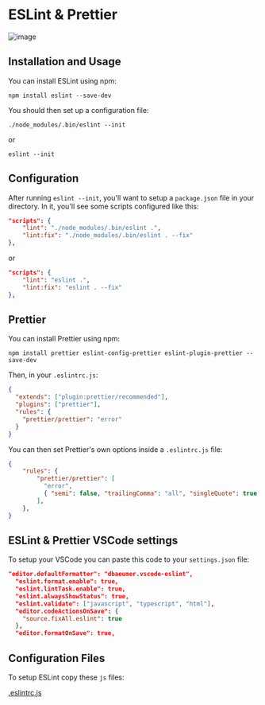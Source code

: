 # ESLint & Prettier

![image](https://user-images.githubusercontent.com/71899777/121804013-0b9ee980-cc3c-11eb-86f6-3547fcfe0397.png)

## Installation and Usage

You can install ESLint using npm:

```
npm install eslint --save-dev
```

You should then set up a configuration file:

```
./node_modules/.bin/eslint --init
```

or

```
eslint --init
```

## Configuration

After running `eslint --init`, you'll want to setup a `package.json` file in your directory. In it, you'll see some scripts configured like this:

```json
"scripts": {
    "lint": "./node_modules/.bin/eslint .",
    "lint:fix": "./node_modules/.bin/eslint . --fix"
},
```

or

```json
"scripts": {
    "lint": "eslint .",
    "lint:fix": "eslint . --fix"
},
```

## Prettier

You can install Prettier using npm:

```
npm install prettier eslint-config-prettier eslint-plugin-prettier --save-dev
```

Then, in your `.eslintrc.js`:

```json
{
  "extends": ["plugin:prettier/recommended"],
  "plugins": ["prettier"],
  "rules": {
    "prettier/prettier": "error"
  }
}
```

You can then set Prettier's own options inside a `.eslintrc.js` file:

```json
{
    "rules": {
        "prettier/prettier": [
          "error",
          { "semi": false, "trailingComma": "all", "singleQuote": true },
        ],
    },
}
```

## ESLint & Prettier VSCode settings

To setup your VSCode you can paste this code to your `settings.json` file:

```json
"editor.defaultFormatter": "dbaeumer.vscode-eslint",
  "eslint.format.enable": true,
  "eslint.lintTask.enable": true,
  "eslint.alwaysShowStatus": true,
  "eslint.validate": ["javascript", "typescript", "html"],
  "editor.codeActionsOnSave": {
    "source.fixAll.eslint": true
  },
  "editor.formatOnSave": true,
```

## Configuration Files

To setup ESLint copy these `js` files:

[.eslintrc.js](/configs/js/default/.eslintrc.js)
